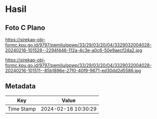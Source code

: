 # Hasil

## Foto C Plano

https://sirekap-obj-formc.kpu.go.id/9797/pemilu/ppwp/33/29/03/20/04/3329032004028-20240216-101528--2294f446-112a-4c3e-a0c6-50e9aecf24a2.jpg

https://sirekap-obj-formc.kpu.go.id/9797/pemilu/ppwp/33/29/03/20/04/3329032004028-20240216-101511--85b1896e-27f0-40f9-9671-ed30dd2d5586.jpg


## Metadata

| Key        | Value               |
| ---------- | ------------------- |
| Time Stamp | 2024-02-16 10:30:29 |



